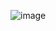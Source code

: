 ![image](https://user-images.githubusercontent.com/11070547/195039296-686b4105-ad49-4df5-a753-bd081e351600.png)
